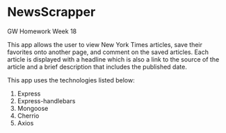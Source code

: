 # NewsScrapper
GW Homework Week 18

This app allows the user to view New York Times articles, save their favorites onto another page, and comment on the saved articles. Each article is displayed with a headline which is also a link to the source of the article and a brief description that includes the published date. 

This app uses the technologies listed below:

<ol>
    <li>Express</li>
    <li>Express-handlebars</li>
    <li>Mongoose</li>
    <li>Cherrio</li>
    <li>Axios</li>
</ol>
